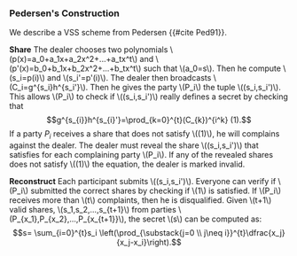 ### Pedersen's Construction
We describe a VSS scheme from Pedersen {{#cite Ped91}}.

**Share** The dealer chooses two polynomials \\(p(x)=a_0+a_1x+a_2x^2+...+a_tx^t\\) and \\(p'(x)=b_0+b_1x+b_2x^2+...+b_tx^t\\) such that \\(a_0=s\\). Then he compute \\(s_i=p(i)\\) and \\(s_i'=p'(i)\\). The dealer then broadcasts \\(C_i=g^{s_i}h^{s_i'}\\). Then he gives the party \\(P_i\\) the tuple \\((s_i,s_i')\\). This allows \\(P_i\\) to check if \\((s_i,s_i')\\) really defines a secret by checking that
$$g^{s_{i}}h^{s_{i}'}=\prod_{k=0}^{t}(C_{k})^{i^k} (1).$$
    If a party $P_i$ receives a share that does not satisfy \\((1)\\), he will complains against the dealer.
    The dealer must reveal the share \\((s_i,s_i')\\) that satisfies  for each complaining party \\(P_i\\). If any of the revealed shares does not satisfy \\((1)\\) the equation, the dealer is marked invalid.

**Reconstruct** Each participant submits  \\((s_i,s_i')\\). Everyone can verify if \\(P_i\\) submitted the correct shares by checking if \\(1\\) is satisfied. If \\(P_i\\) receives more than \\(t\\) complaints, then he is disqualified. Given \\(t+1\\) valid shares, \\(s_1,s_2,...,s_{t+1}\\) from parties \\(P_{x_1},P_{x_2},...,P_{x_{t+1}}\\), the secret \\(s\\) can be computed as: 
$$s= \sum_{i=0}^{t}s_i \left(\prod_{\substack{j=0 \\ j\neq i}}^{t}\dfrac{x_j}{x_j-x_i}\right).$$
